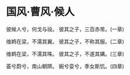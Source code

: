# 国风·曹风·候人

彼候人兮，何戈与祋。
彼其之子，三百赤芾。(一章)

维鹈在梁，不濡其翼。
彼其之子，不称其服。(二章)

维鹈在梁，不濡其咮。
彼其之子，不遂其媾。(三章)

荟兮蔚兮，南山朝隮。
婉兮娈兮，季女斯饥。(四章)


